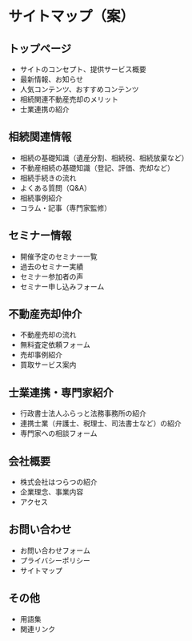 # サイトマップ（案）

## トップページ
- サイトのコンセプト、提供サービス概要
- 最新情報、お知らせ
- 人気コンテンツ、おすすめコンテンツ
- 相続関連不動産売却のメリット
- 士業連携の紹介

## 相続関連情報
- 相続の基礎知識（遺産分割、相続税、相続放棄など）
- 不動産相続の基礎知識（登記、評価、売却など）
- 相続手続きの流れ
- よくある質問（Q&A）
- 相続事例紹介
- コラム・記事（専門家監修）

## セミナー情報
- 開催予定のセミナー一覧
- 過去のセミナー実績
- セミナー参加者の声
- セミナー申し込みフォーム

## 不動産売却仲介
- 不動産売却の流れ
- 無料査定依頼フォーム
- 売却事例紹介
- 買取サービス案内

## 士業連携・専門家紹介
- 行政書士法人ふらっと法務事務所の紹介
- 連携士業（弁護士、税理士、司法書士など）の紹介
- 専門家への相談フォーム

## 会社概要
- 株式会社はつらつの紹介
- 企業理念、事業内容
- アクセス

## お問い合わせ
- お問い合わせフォーム
- プライバシーポリシー
- サイトマップ

## その他
- 用語集
- 関連リンク

